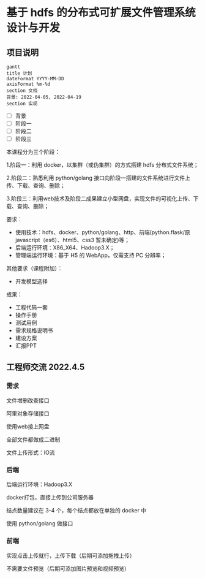 # 基于 hdfs 的分布式可扩展文件管理系统设计与开发

## 项目说明

```mermaid
gantt
title 计划
dateFormat YYYY-MM-DD
axisFormat %m-%d
section 文档
背景: 2022-04-05, 2022-04-19
section 实现
```

- [ ] 背景
- [ ] 阶段一
- [ ] 阶段二
- [ ] 阶段三

本课程分为三个阶段：

1.阶段一：利用 docker，以集群（或伪集群）的方式搭建 hdfs 分布式文件系统；

2.阶段二：熟悉利用 python/golang 接口向阶段一搭建的文件系统进行文件上传、下载、查询、删除；

3.阶段三：利用web技术及阶段二成果建立小型网盘，实现文件的可视化上传、下载、查询、删除；

要求：

- 使用技术：hdfs、docker、python/golang、http、前端(python.flask/原 javascript（es6）、html5、css3 暂未确定)等；
- 后端运行环境：X86_X64、Hadoop3.X；
- 管理端运行环境：基于 H5 的 WebApp，仅需支持 PC 分辨率；

其他要求（课程附加）：

- 开发模型选择


成果：

- 工程代码一套
- 操作手册
- 测试用例
- 需求规格说明书
- 建设方案
- 汇报PPT

## 工程师交流 2022.4.5

### 需求

文件增删改查接口

阿里对象存储接口

使用web接上网盘

全部文件都做成二进制

文件上传形式：IO流

### 后端

后端运行环境：Hadoop3.X

docker打包，直接上传到公司服务器

结点数量建议在 3-4 个，每个结点都放在单独的 docker 中

使用 python/golang 做接口

### 前端

实现点击上传就行，上传下载（后期可添加拖拽上传）

不需要文件预览（后期可添加图片预览和视频预览）
